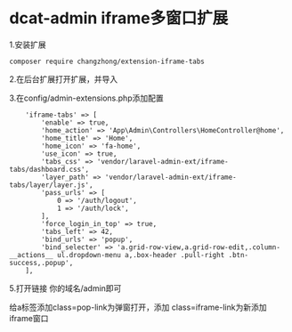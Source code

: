 dcat-admin iframe多窗口扩展
======

1.安装扩展
```
composer require changzhong/extension-iframe-tabs
```

2.在后台扩展打开扩展，并导入

3.在config/admin-extensions.php添加配置
```
    'iframe-tabs' => [
        'enable' => true,
        'home_action' => 'App\Admin\Controllers\HomeController@home',
        'home_title' => 'Home',
        'home_icon' => 'fa-home',
        'use_icon' => true,
        'tabs_css' => 'vendor/laravel-admin-ext/iframe-tabs/dashboard.css',
        'layer_path' => 'vendor/laravel-admin-ext/iframe-tabs/layer/layer.js',
        'pass_urls' => [
            0 => '/auth/logout',
            1 => '/auth/lock',
        ],
        'force_login_in_top' => true,
        'tabs_left' => 42,
        'bind_urls' => 'popup',
        'bind_selecter' => 'a.grid-row-view,a.grid-row-edit,.column-__actions__ ul.dropdown-menu a,.box-header .pull-right .btn-success,.popup',
    ],
```

5.打开链接 你的域名/admin即可


给a标签添加class=pop-link为弹窗打开，添加 class=iframe-link为新添加iframe窗口



